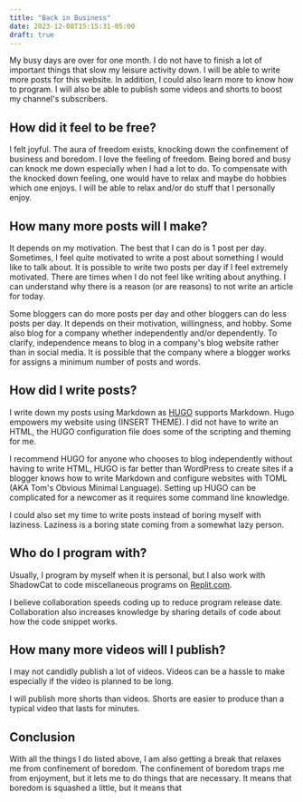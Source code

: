 ```yaml
---
title: "Back in Business"
date: 2023-12-08T15:15:31-05:00
draft: true
---
```


My busy days are over for one month. I do not have to finish a lot of important things that slow my leisure activity down. I will be able to write more posts for this website. In addition, I could also learn more to know how to program. I will also be able to publish some videos and shorts to boost my channel's subscribers.

## How did it feel to be free?
I felt joyful. The aura of freedom exists, knocking down the confinement of business and boredom. I love the feeling of freedom. Being bored and busy can knock me down especially when I had a lot to do. To compensate with the knocked down feeling, one would have to relax and maybe do hobbies which one enjoys. I will be able to relax and/or do stuff that I personally enjoy.

## How many more posts will I make?
It depends on my motivation. The best that I can do is 1 post per day. Sometimes, I feel quite motivated to write a post about something I would like to talk about. It is possible to write two posts per day if I feel extremely motivated. There are times when I do not feel like writing about anything. I can understand why there is a reason (or are reasons) to not write an article for today.

Some bloggers can do more posts per day and other bloggers can do less posts per day. It depends on their motivation, willingness, and hobby. Some also blog for a company whether independently and/or dependently. To clarify, independence means to blog in a company's blog website rather than in social media. It is possible that the company where a blogger works for assigns a minimum number of posts and words.

## How did I write posts?
I write down my posts using Markdown as [HUGO](https://gohugo.io) supports Markdown. Hugo empowers my website using (INSERT THEME). I did not have to write an HTML, the HUGO configuration file does some of the scripting and theming for me.

I recommend HUGO for anyone who chooses to blog independently without having to write HTML, HUGO is far better than WordPress to create sites if a blogger knows how to write Markdown and configure websites with TOML (AKA Tom's Obvious Minimal Language). Setting up HUGO can be complicated for a newcomer as it requires some command line knowledge.

I could also set my time to write posts instead of boring myself with laziness. Laziness is a boring state coming from a somewhat lazy person.

## Who do I program with?
Usually, I program by myself when it is personal, but I also work with ShadowCat to code miscellaneous programs on [Replit.com](https://replit.com).

I believe collaboration speeds coding up to reduce program release date. Collaboration also increases knowledge by sharing details of code about how the code snippet works. 

## How many more videos will I publish?
I may not candidly publish a lot of videos. Videos can be a hassle to make especially if the video is planned to be long.

I will publish more shorts than videos. Shorts are easier to produce than a typical video that lasts for minutes.

## Conclusion
With all the things I do listed above, I am also getting a break that relaxes me from confinement of boredom. The confinement of boredom traps me from enjoyment, but it lets me to do things that are necessary. It means that boredom is squashed a little, but it means that 
